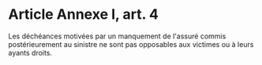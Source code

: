 # Article Annexe I, art. 4

Les déchéances motivées par un manquement de l'assuré commis postérieurement au sinistre ne sont pas opposables aux victimes ou à leurs ayants droits.
